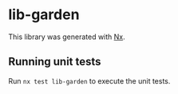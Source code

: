 # lib-garden

This library was generated with [Nx](https://nx.dev).

## Running unit tests

Run `nx test lib-garden` to execute the unit tests.
